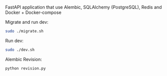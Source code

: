 FastAPI application that use Alembic, SQLAlchemy (PostgreSQL), Redis and Docker + Docker-compose

Migrate and run dev:
```bash
sudo ./migrate.sh
```

Run dev:
```bash
sudo ./dev.sh
```

Alembic Revision:
```bash
python revision.py
```
